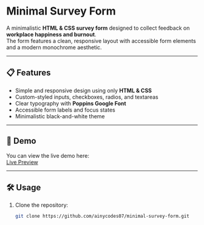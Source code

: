 # Minimal Survey Form

A minimalistic **HTML & CSS survey form** designed to collect feedback on **workplace happiness and burnout**.  
The form features a clean, responsive layout with accessible form elements and a modern monochrome aesthetic.

---

## 📋 Features
- Simple and responsive design using only **HTML & CSS**
- Custom-styled inputs, checkboxes, radios, and textareas
- Clear typography with **Poppins Google Font**
- Accessible form labels and focus states
- Minimalistic black-and-white theme

---

## 🚀 Demo
You can view the live demo here:  
[Live Preview](https://ainycodes07.github.io/minimal-survey-form/)

---

## 🛠️ Usage
1. Clone the repository:
   ```bash
   git clone https://github.com/ainycodes07/minimal-survey-form.git
